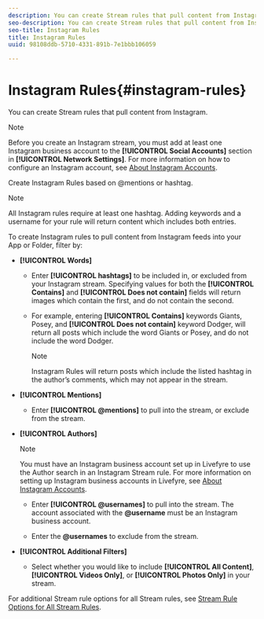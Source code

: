 ```yaml
---
description: You can create Stream rules that pull content from Instagram.
seo-description: You can create Stream rules that pull content from Instagram.
seo-title: Instagram Rules
title: Instagram Rules
uuid: 98108ddb-5710-4331-891b-7e1bbb106059

---
```


# Instagram Rules{#instagram-rules}

You can create Stream rules that pull content from Instagram.

>[!NOTE]
>
>Before you create an Instagram stream, you must add at least one Instagram business account to the **[!UICONTROL Social Accounts]** section in **[!UICONTROL Network Settings]**. For more information on how to configure an Instagram account, see [About Instagram Accounts](../c-users-creating-accounts-with-studio-access/t-configure-social-accout-instagram/c-about-instagram-accounts.md#c_about_instagram_accounts).

Create Instagram Rules based on @mentions or hashtag.

>[!NOTE]
>
>All Instagram rules require at least one hashtag. Adding keywords and a username for your rule will return content which includes both entries.

To create Instagram rules to pull content from Instagram feeds into your App or Folder, filter by:

* **[!UICONTROL Words]**

    * Enter **[!UICONTROL hashtags]** to be included in, or excluded from your Instagram stream. Specifying values for both the **[!UICONTROL Contains]** and **[!UICONTROL Does not contain]** fields will return images which contain the first, and do not contain the second.
    
    * For example, entering **[!UICONTROL Contains]** keywords Giants, Posey, and **[!UICONTROL Does not contain]** keyword Dodger, will return all posts which include the word Giants or Posey, and do not include the word Dodger.    
    
      >[!NOTE]
      >
      >Instagram Rules will return posts which include the listed hashtag in the author’s comments, which may not appear in the stream.

* **[!UICONTROL Mentions]**

    * Enter **[!UICONTROL @mentions]** to pull into the stream, or exclude from the stream.

* **[!UICONTROL Authors]**

  >[!NOTE]
  >
  >You must have an Instagram business account set up in Livefyre to use the Author search in an Instagram Stream rule. For more information on setting up Instagram business accounts in Livefyre, see [About Instagram Accounts](../c-users-creating-accounts-with-studio-access/t-configure-social-accout-instagram/c-about-instagram-accounts.md#c_about_instagram_accounts).

    * Enter **[!UICONTROL @usernames]** to pull into the stream. The account associated with the **@username** must be an Instagram business account.
    
    * Enter the **@usernames** to exclude from the stream.

* **[!UICONTROL Additional Filters]**

    * Select whether you would like to include **[!UICONTROL All Content]**, **[!UICONTROL Videos Only]**, or **[!UICONTROL Photos Only]** in your stream.

For additional Stream rule options for all Stream rules, see [Stream Rule Options for All Stream Rules](../c-streams/c-stream-rule-options-for-all-stream-rules.md#c_stream_rule_options_for_all_stream_rules). 
